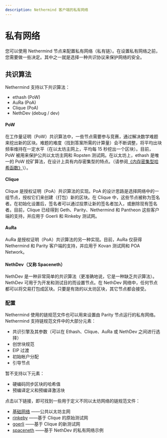 ```yaml
---
description: Nethermind 客户端的私有网络
---
```


# 私有网络

您可以使用 Nethermind 节点来配置私有网络（私有链）。在设置私有网络之前，您需要做一些决定。其中之一就是选择一种共识协议来保护网络的安全。

## 共识算法

Nethermind 支持以下共识算法：

* ethash \(PoW\)
* AuRa \(PoA\)
* Clique \(PoA\)
* NethDev \(debug / dev\)

#### PoW

在工作量证明（PoW）共识算法中，一些节点需要参与竞赛，通过解决数学难题来挖出新的区块。难题的难度（找到答案所需的计算量）会不断调整，将平均出块频率维持在一定水平（在以太坊主网上，平均每 15 秒挖出一个区块）。目前，PoW 被用来保护公共以太坊主网和 Ropsten 测试网。在以太坊上，ethash 是唯一的 PoW 挖矿算法，在设计上具有内存密集型的特点。（请参阅[《内存密集型哈希函数》](http://www.hashcash.org/papers/memohash.pdf)\）。

#### Clique

Clique 是授权证明（PoA）共识算法的实现。PoA 的设计思路是选择网络中的一组节点，授权它们来创建（打包）新的区块。在 Clique 中，这些节点被称为签名者。在初始化设置后，签名者可以通过投票让新的签名者加入，或删除现有签名者。目前，Clique 已经得到 Geth、Parity、Nethermind 和 Pantheon 这些客户端的支持，并应用于 Goerli 和 Rinkeby 测试网。

#### AuRa

AuRa 是授权证明（PoA）共识算法的另一种实现。目前，AuRa 仅获得 Nethermind 和 Parity 客户端的支持，并应用于 Kovan 测试网和 POA Network。

#### NethDev（又称 Spaceneth）

NethDev 是一种非常简单的共识算法（更准确地说，它是一种缺乏共识算法）。NethDev 可用于为开发和测试目的而设置节点。在 NethDev 网络中，任何节点都可以将交易打包成区块。只要是有效的以太坊区块，其它节点都会接受。

### 配置

Nethermind 使用的链规范文件也可以用来设置由 Parity 节点运行的私有网络。Nethermind 支持链规范文件中的大部分元素：

* 共识引擎及其参数（可以在 Ethash、Clique、AuRa 或 NethDev 之间进行选择）
* 创世块规范
* EIP 过渡
* 初始帐户分配
* 引导节点

暂不支持以下元素：

* 硬编码同步区块的哈希值
* 预编译定义和预编译激活块

点击以下链接，即可找到一些用于定义不同以太坊网络的链规范文件：

* [基础网络](https://github.com/NethermindEth/nethermind/blob/09389fc28b37605acc5eaed764d3e973969fe319/src/Nethermind/Chains/foundation.json) ——公共以太坊主网
* [rinkeby](https://github.com/NethermindEth/nethermind/blob/09389fc28b37605acc5eaed764d3e973969fe319/src/Nethermind/Chains/rinkeby.json) ——基于 Clique 的原始测试网
* [goerli](https://github.com/NethermindEth/nethermind/blob/09389fc28b37605acc5eaed764d3e973969fe319/src/Nethermind/Chains/goerli.json) ——基于 Clique 的新测试网
* [spaceneth](https://github.com/NethermindEth/nethermind/blob/09389fc28b37605acc5eaed764d3e973969fe319/src/Nethermind/Chains/spaceneth.json) ——基于 NethDev 的私有网络示例

